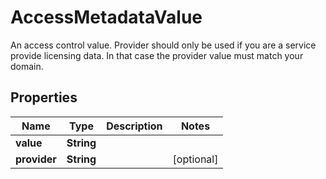 

# AccessMetadataValue

An access control value. Provider should only be used if you are a service provide licensing data. In that case  the provider value must match your domain.

## Properties

Name | Type | Description | Notes
------------ | ------------- | ------------- | -------------
**value** | **String** |  | 
**provider** | **String** |  |  [optional]




